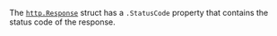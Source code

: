The [`http.Response`](https://pkg.go.dev/net/http#Response) struct has a `.StatusCode` property that contains the status code of the response.